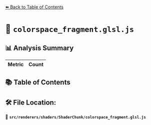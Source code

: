 [⬅️ Back to Table of Contents](../../../../index.md)

# 📄 `colorspace_fragment.glsl.js`

## 📊 Analysis Summary

| Metric | Count |
|--------|-------|

## 📚 Table of Contents


## 🛠️ File Location:
📂 **`src/renderers/shaders/ShaderChunk/colorspace_fragment.glsl.js`**
